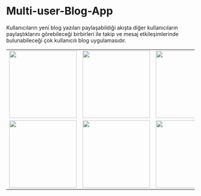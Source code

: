 # Multi-user-Blog-App
Kullanıcıların yeni blog yazıları paylaşabildiği akışta diğer kullanıcıların paylaştıklarını görebileceği birbirleri ile takip ve mesaj etkileşimlerinde bulunabileceği çok kullanıcılı blog uygulamasıdır.

<table border="0">


 <tr>
    <td><img src="https://user-images.githubusercontent.com/79792586/209449061-b34cf675-e19c-4fea-9328-5897baaa3d57.jpg" width="180"></td>
    <td><img src="https://user-images.githubusercontent.com/79792586/209449065-1cc3e13f-1491-4bf6-af91-ece27ca7e653.jpg" width="180"></td>
     <td><img src="https://user-images.githubusercontent.com/79792586/227988133-9e7e2f41-f5fe-4427-8b6d-db2e2011072a.jpg" width="180"></td>
       <td><img src="https://user-images.githubusercontent.com/79792586/227987389-df24b822-9a87-4daf-b422-7502a1195b3c.jpg" width="180"></td>
       <td><img src="https://user-images.githubusercontent.com/79792586/227985975-1f73fe18-9a40-4871-90e3-f7c89615e103.jpg" width="180"></td>
       <td><img src="https://user-images.githubusercontent.com/79792586/227986219-4fc38c17-e635-4ddb-b564-08a6b0489901.jpg" width="180"></td>

      
  
       
 
  







 </tr>

  <tr>
    <td><img src="https://user-images.githubusercontent.com/79792586/227986609-92ae38fb-35e7-4bee-a73e-a0120f6f5f33.jpg" width="180"></td>
    <td><img src="https://user-images.githubusercontent.com/79792586/227986708-ce01faf8-0cf3-4c88-81ab-06525a200eb7.jpg" width="180"></td>
     <td><img src="https://user-images.githubusercontent.com/79792586/227986847-ed89a2d2-6d1f-41db-b7a7-d0d266b90a44.jpg" width="180"></td>
       <td><img src="https://user-images.githubusercontent.com/79792586/227987177-cc3aa18e-ce24-45c5-a926-8b9220c8d1e1.jpg" width="180"></td>
       <td><img src="https://user-images.githubusercontent.com/79792586/227987967-e23b3e9d-de60-4170-b571-ea7e0e6871a7.jpg" width="180"></td>
       <td><img src="https://user-images.githubusercontent.com/79792586/227987488-6a6c7e55-35d3-41b5-9d3f-b14baf072271.jpg" width="180"></td>

     
  
       
 
  



 </tr>

    

</table>
